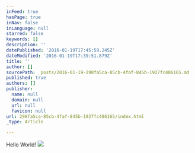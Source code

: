 ```yaml
---
inFeed: true
hasPage: true
inNav: false
inLanguage: null
starred: false
keywords: []
description: ''
datePublished: '2016-01-19T17:45:59.245Z'
dateModified: '2016-01-19T17:39:51.879Z'
title: ''
author: []
sourcePath: _posts/2016-01-19-298fa5ca-85cb-4faf-845b-1927fc486165.md
published: true
authors: []
publisher:
  name: null
  domain: null
  url: null
  favicon: null
url: 298fa5ca-85cb-4faf-845b-1927fc486165/index.html
_type: Article

---
```

Hello World!
![](https://the-grid-user-content.s3-us-west-2.amazonaws.com/5ad7352b-a2cf-4f47-b5fb-b462ae944144.jpg)